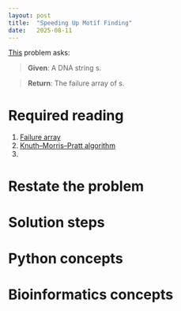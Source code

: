 ```yaml
---
layout: post
title:  "Speeding Up Motif Finding"
date:   2025-08-11
---
```


[This](https://rosalind.info/problems/kmp/) problem asks:

> **Given**: A DNA string s.

> **Return**: The failure array of s.

<!--break-->

# Required reading
1. [Failure array](https://rosalind.info/glossary/failure-array/)
2. [Knuth–Morris–Pratt algorithm](https://en.wikipedia.org/wiki/Knuth%E2%80%93Morris%E2%80%93Pratt_algorithm)
3. 

# Restate the problem


# Solution steps


# Python concepts

# Bioinformatics concepts